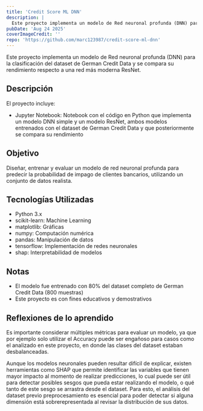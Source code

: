 ```yaml
---
title: 'Credit Score ML DNN'
description: |
  Este proyecto implementa un modelo de Red neuronal profunda (DNN) para la clasificación del dataset de German Credit Data y se compara su rendimiento respecto a una red más moderna ResNet.
pubDate: 'Aug 24 2025'
coverImageCredit: ''
repo: 'https://github.com/marc123987/credit-score-ml-dnn'
---
```


Este proyecto implementa un modelo de Red neuronal profunda (DNN) para la clasificación del dataset de German Credit Data y se compara su rendimiento respecto a una red más moderna ResNet.

## Descripción

El proyecto incluye:
- Jupyter Notebook: Notebook con el código en Python que implementa un modelo DNN simple y un modelo ResNet, ambos modelos entrenados con el dataset de German Credit Data y que posteriormente se compara su rendimiento

## Objetivo

Diseñar, entrenar y evaluar un modelo de red neuronal profunda para predecir la probabilidad de impago de clientes bancarios, utilizando un conjunto de datos realista.

## Tecnologías Utilizadas

- Python 3.x
- scikit-learn: Machine Learning
- matplotlib: Gráficas
- numpy: Computación numérica
- pandas: Manipulación de datos
- tensorflow: Implementación de redes neuronales
- shap: Interpretabilidad de modelos

## Notas

- El modelo fue entrenado con 80% del dataset completo de German Credit Data (800 muestras)
- Este proyecto es con fines educativos y demostrativos

## Reflexiones de lo aprendido

Es importante considerar múltiples métricas para evaluar un modelo, ya que por ejemplo solo utilizar el Accuracy puede ser engañoso para casos como el analizado en este proyecto, en donde las clases del dataset estaban desbalanceadas.

Aunque los modelos neuronales pueden resultar difícil de explicar, existen herramientas como SHAP que permite identificar las variables que tienen mayor impacto al momento de realizar predicciones, lo cual puede ser útil para detectar posibles sesgos que pueda estar realizando el modelo, o qué tanto de este sesgo se arrastra desde el dataset. Para esto, el análisis del dataset previo preprocesamiento es esencial para poder detectar si alguna dimensión está sobrerepresentada al revisar la distribución de sus datos.
